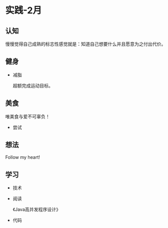 # 实践-2月

## 认知

慢慢觉得自己成熟的标志性感觉就是：知道自己想要什么并且愿意为之付出代价。

## 健身

- 减脂

    超额完成运动目标。

## 美食

唯美食与爱不可辜负！

- 尝试

## 想法

Follow my heart!



## 学习

 - 技术


 - 阅读

    《Java高并发程序设计》

 - 代码

   